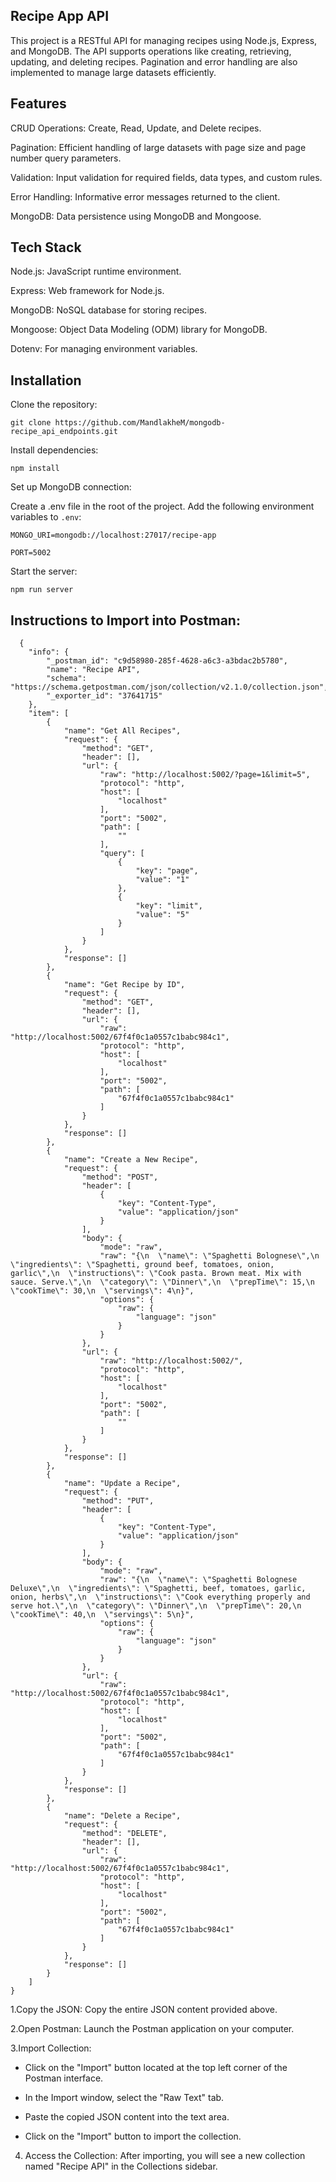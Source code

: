 ## Recipe App API
This project is a RESTful API for managing recipes using Node.js, Express, and MongoDB. The API supports operations like creating, retrieving, updating, and deleting recipes. Pagination and error handling are also implemented to manage large datasets efficiently.

## Features

CRUD Operations: Create, Read, Update, and Delete recipes.

Pagination: Efficient handling of large datasets with page size and page number query parameters.

Validation: Input validation for required fields, data types, and custom rules.

Error Handling: Informative error messages returned to the client.

MongoDB: Data persistence using MongoDB and Mongoose.

## Tech Stack
Node.js: JavaScript runtime environment.

Express: Web framework for Node.js.

MongoDB: NoSQL database for storing recipes.

Mongoose: Object Data Modeling (ODM) library for MongoDB.

Dotenv: For managing environment variables.

## Installation
Clone the repository:

``git clone https://github.com/MandlakheM/mongodb-recipe_api_endpoints.git``

Install dependencies:

``npm install``

Set up MongoDB connection:

Create a .env file in the root of the project.
Add the following environment variables to ``.env``:

``MONGO_URI=mongodb://localhost:27017/recipe-app``

``PORT=5002``

Start the server:

``npm run server``

## Instructions to Import into Postman:

```
  {
	"info": {
		"_postman_id": "c9d58980-285f-4628-a6c3-a3bdac2b5780",
		"name": "Recipe API",
		"schema": "https://schema.getpostman.com/json/collection/v2.1.0/collection.json",
		"_exporter_id": "37641715"
	},
	"item": [
		{
			"name": "Get All Recipes",
			"request": {
				"method": "GET",
				"header": [],
				"url": {
					"raw": "http://localhost:5002/?page=1&limit=5",
					"protocol": "http",
					"host": [
						"localhost"
					],
					"port": "5002",
					"path": [
						""
					],
					"query": [
						{
							"key": "page",
							"value": "1"
						},
						{
							"key": "limit",
							"value": "5"
						}
					]
				}
			},
			"response": []
		},
		{
			"name": "Get Recipe by ID",
			"request": {
				"method": "GET",
				"header": [],
				"url": {
					"raw": "http://localhost:5002/67f4f0c1a0557c1babc984c1",
					"protocol": "http",
					"host": [
						"localhost"
					],
					"port": "5002",
					"path": [
						"67f4f0c1a0557c1babc984c1"
					]
				}
			},
			"response": []
		},
		{
			"name": "Create a New Recipe",
			"request": {
				"method": "POST",
				"header": [
					{
						"key": "Content-Type",
						"value": "application/json"
					}
				],
				"body": {
					"mode": "raw",
					"raw": "{\n  \"name\": \"Spaghetti Bolognese\",\n  \"ingredients\": \"Spaghetti, ground beef, tomatoes, onion, garlic\",\n  \"instructions\": \"Cook pasta. Brown meat. Mix with sauce. Serve.\",\n  \"category\": \"Dinner\",\n  \"prepTime\": 15,\n  \"cookTime\": 30,\n  \"servings\": 4\n}",
					"options": {
						"raw": {
							"language": "json"
						}
					}
				},
				"url": {
					"raw": "http://localhost:5002/",
					"protocol": "http",
					"host": [
						"localhost"
					],
					"port": "5002",
					"path": [
						""
					]
				}
			},
			"response": []
		},
		{
			"name": "Update a Recipe",
			"request": {
				"method": "PUT",
				"header": [
					{
						"key": "Content-Type",
						"value": "application/json"
					}
				],
				"body": {
					"mode": "raw",
					"raw": "{\n  \"name\": \"Spaghetti Bolognese Deluxe\",\n  \"ingredients\": \"Spaghetti, beef, tomatoes, garlic, onion, herbs\",\n  \"instructions\": \"Cook everything properly and serve hot.\",\n  \"category\": \"Dinner\",\n  \"prepTime\": 20,\n  \"cookTime\": 40,\n  \"servings\": 5\n}",
					"options": {
						"raw": {
							"language": "json"
						}
					}
				},
				"url": {
					"raw": "http://localhost:5002/67f4f0c1a0557c1babc984c1",
					"protocol": "http",
					"host": [
						"localhost"
					],
					"port": "5002",
					"path": [
						"67f4f0c1a0557c1babc984c1"
					]
				}
			},
			"response": []
		},
		{
			"name": "Delete a Recipe",
			"request": {
				"method": "DELETE",
				"header": [],
				"url": {
					"raw": "http://localhost:5002/67f4f0c1a0557c1babc984c1",
					"protocol": "http",
					"host": [
						"localhost"
					],
					"port": "5002",
					"path": [
						"67f4f0c1a0557c1babc984c1"
					]
				}
			},
			"response": []
		}
	]
}
```

1.Copy the JSON: Copy the entire JSON content provided above.

2.Open Postman: Launch the Postman application on your computer.

3.Import Collection:

  - Click on the "Import" button located at the top left corner of the Postman interface.

  - In the Import window, select the "Raw Text" tab.

  - Paste the copied JSON content into the text area.

  - Click on the "Import" button to import the collection.

4. Access the Collection: After importing, you will see a new collection named "Recipe API" in the Collections sidebar.

